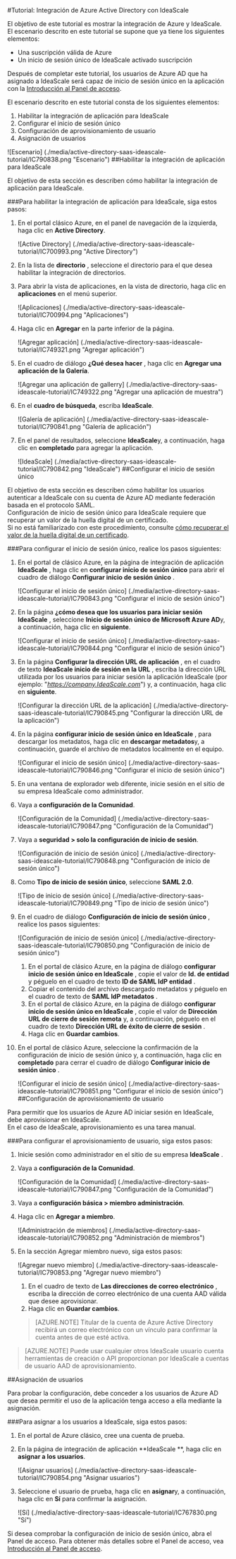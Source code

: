 <properties 
    pageTitle="Tutorial: Integración de Azure Active Directory con IdeaScale | Microsoft Azure" 
    description="Aprenda a usar IdeaScale con Azure Active Directory para habilitar el inicio de sesión único, aprovisionamiento automatizado y mucho más." 
    services="active-directory" 
    authors="jeevansd"  
    documentationCenter="na" 
    manager="femila"/>
<tags 
    ms.service="active-directory" 
    ms.devlang="na" 
    ms.topic="article" 
    ms.tgt_pltfrm="na" 
    ms.workload="identity" 
    ms.date="09/29/2016" 
    ms.author="jeedes" />

#<a name="tutorial-azure-active-directory-integration-with-ideascale"></a>Tutorial: Integración de Azure Active Directory con IdeaScale
  
El objetivo de este tutorial es mostrar la integración de Azure y IdeaScale.  
El escenario descrito en este tutorial se supone que ya tiene los siguientes elementos:

-   Una suscripción válida de Azure
-   Un inicio de sesión único de IdeaScale activado suscripción
  
Después de completar este tutorial, los usuarios de Azure AD que ha asignado a IdeaScale será capaz de inicio de sesión único en la aplicación con la [Introducción al Panel de acceso](active-directory-saas-access-panel-introduction.md).
  
El escenario descrito en este tutorial consta de los siguientes elementos:

1.  Habilitar la integración de aplicación para IdeaScale
2.  Configurar el inicio de sesión único
3.  Configuración de aprovisionamiento de usuario
4.  Asignación de usuarios

![Escenario] (./media/active-directory-saas-ideascale-tutorial/IC790838.png "Escenario")
##<a name="enabling-the-application-integration-for-ideascale"></a>Habilitar la integración de aplicación para IdeaScale
  
El objetivo de esta sección es describen cómo habilitar la integración de aplicación para IdeaScale.

###<a name="to-enable-the-application-integration-for-ideascale-perform-the-following-steps"></a>Para habilitar la integración de aplicación para IdeaScale, siga estos pasos:

1.  En el portal clásico Azure, en el panel de navegación de la izquierda, haga clic en **Active Directory**.

    ![Active Directory] (./media/active-directory-saas-ideascale-tutorial/IC700993.png "Active Directory")

2.  En la lista de **directorio** , seleccione el directorio para el que desea habilitar la integración de directorios.

3.  Para abrir la vista de aplicaciones, en la vista de directorio, haga clic en **aplicaciones** en el menú superior.

    ![Aplicaciones] (./media/active-directory-saas-ideascale-tutorial/IC700994.png "Aplicaciones")

4.  Haga clic en **Agregar** en la parte inferior de la página.

    ![Agregar aplicación] (./media/active-directory-saas-ideascale-tutorial/IC749321.png "Agregar aplicación")

5.  En el cuadro de diálogo **¿Qué desea hacer** , haga clic en **Agregar una aplicación de la Galería**.

    ![Agregar una aplicación de gallerry] (./media/active-directory-saas-ideascale-tutorial/IC749322.png "Agregar una aplicación de muestra")

6.  En el **cuadro de búsqueda**, escriba **IdeaScale**.

    ![Galería de aplicación] (./media/active-directory-saas-ideascale-tutorial/IC790841.png "Galería de aplicación")

7.  En el panel de resultados, seleccione **IdeaScale**y, a continuación, haga clic en **completado** para agregar la aplicación.

    ![IdeaScale] (./media/active-directory-saas-ideascale-tutorial/IC790842.png "IdeaScale")
##<a name="configuring-single-sign-on"></a>Configurar el inicio de sesión único
  
El objetivo de esta sección es describen cómo habilitar los usuarios autenticar a IdeaScale con su cuenta de Azure AD mediante federación basada en el protocolo SAML.  
Configuración de inicio de sesión único para IdeaScale requiere que recuperar un valor de la huella digital de un certificado.  
Si no está familiarizado con este procedimiento, consulte [cómo recuperar el valor de la huella digital de un certificado](http://youtu.be/YKQF266SAxI).

###<a name="to-configure-single-sign-on-perform-the-following-steps"></a>Para configurar el inicio de sesión único, realice los pasos siguientes:

1.  En el portal de clásico Azure, en la página de integración de aplicación **IdeaScale** , haga clic en **configurar inicio de sesión único** para abrir el cuadro de diálogo **Configurar inicio de sesión único** .

    ![Configurar el inicio de sesión único] (./media/active-directory-saas-ideascale-tutorial/IC790843.png "Configurar el inicio de sesión único")

2.  En la página **¿cómo desea que los usuarios para iniciar sesión IdeaScale** , seleccione **Inicio de sesión único de Microsoft Azure AD**y, a continuación, haga clic en **siguiente**.

    ![Configurar el inicio de sesión único] (./media/active-directory-saas-ideascale-tutorial/IC790844.png "Configurar el inicio de sesión único")

3.  En la página **Configurar la dirección URL de aplicación** , en el cuadro de texto **IdeaScale inicio de sesión en la URL** , escriba la dirección URL utilizada por los usuarios para iniciar sesión la aplicación IdeaScale (por ejemplo: "*https://company.IdeaScale.com*") y, a continuación, haga clic en **siguiente**.

    ![Configurar la dirección URL de la aplicación] (./media/active-directory-saas-ideascale-tutorial/IC790845.png "Configurar la dirección URL de la aplicación")

4.  En la página **configurar inicio de sesión único en IdeaScale** , para descargar los metadatos, haga clic en **descargar metadatos**y, a continuación, guarde el archivo de metadatos localmente en el equipo.

    ![Configurar el inicio de sesión único] (./media/active-directory-saas-ideascale-tutorial/IC790846.png "Configurar el inicio de sesión único")

5.  En una ventana de explorador web diferente, inicie sesión en el sitio de su empresa IdeaScale como administrador.

6.  Vaya a **configuración de la Comunidad**.

    ![Configuración de la Comunidad] (./media/active-directory-saas-ideascale-tutorial/IC790847.png "Configuración de la Comunidad")

7.  Vaya a **seguridad \> solo la configuración de inicio de sesión**.

    ![Configuración de inicio de sesión único] (./media/active-directory-saas-ideascale-tutorial/IC790848.png "Configuración de inicio de sesión único")

8.  Como **Tipo de inicio de sesión único**, seleccione **SAML 2.0**.

    ![Tipo de inicio de sesión único] (./media/active-directory-saas-ideascale-tutorial/IC790849.png "Tipo de inicio de sesión único")

9.  En el cuadro de diálogo **Configuración de inicio de sesión único** , realice los pasos siguientes:

    ![Configuración de inicio de sesión único] (./media/active-directory-saas-ideascale-tutorial/IC790850.png "Configuración de inicio de sesión único")

    1.  En el portal de clásico Azure, en la página de diálogo **configurar inicio de sesión único en IdeaScale** , copie el valor de **Id. de entidad** y péguelo en el cuadro de texto **ID de SAML IdP entidad** .
    2.  Copiar el contenido del archivo descargado metadatos y péguelo en el cuadro de texto de **SAML IdP metadatos** .
    3.  En el portal de clásico Azure, en la página de diálogo **configurar inicio de sesión único en IdeaScale** , copie el valor de **Dirección URL de cierre de sesión remota** y, a continuación, péguelo en el cuadro de texto **Dirección URL de éxito de cierre de sesión** .
    4.  Haga clic en **Guardar cambios**.

10. En el portal de clásico Azure, seleccione la confirmación de la configuración de inicio de sesión único y, a continuación, haga clic en **completado** para cerrar el cuadro de diálogo **Configurar inicio de sesión único** .

    ![Configurar el inicio de sesión único] (./media/active-directory-saas-ideascale-tutorial/IC790851.png "Configurar el inicio de sesión único")
##<a name="configuring-user-provisioning"></a>Configuración de aprovisionamiento de usuario
  
Para permitir que los usuarios de Azure AD iniciar sesión en IdeaScale, debe aprovisionar en IdeaScale.  
En el caso de IdeaScale, aprovisionamiento es una tarea manual.

###<a name="to-configure-user-provisioning-perform-the-following-steps"></a>Para configurar el aprovisionamiento de usuario, siga estos pasos:

1.  Inicie sesión como administrador en el sitio de su empresa **IdeaScale** .

2.  Vaya a **configuración de la Comunidad**.

    ![Configuración de la Comunidad] (./media/active-directory-saas-ideascale-tutorial/IC790847.png "Configuración de la Comunidad")

3.  Vaya a **configuración básica \> miembro administración**.

4.  Haga clic en **Agregar a miembro**.

    ![Administración de miembros] (./media/active-directory-saas-ideascale-tutorial/IC790852.png "Administración de miembros")

5.  En la sección Agregar miembro nuevo, siga estos pasos:

    ![Agregar nuevo miembro] (./media/active-directory-saas-ideascale-tutorial/IC790853.png "Agregar nuevo miembro")

    1.  En el cuadro de texto de **Las direcciones de correo electrónico** , escriba la dirección de correo electrónico de una cuenta AAD válida que desee aprovisionar.
    2.  Haga clic en **Guardar cambios**.

    >[AZURE.NOTE] Titular de la cuenta de Azure Active Directory recibirá un correo electrónico con un vínculo para confirmar la cuenta antes de que esté activa.

>[AZURE.NOTE] Puede usar cualquier otros IdeaScale usuario cuenta herramientas de creación o API proporcionan por IdeaScale a cuentas de usuario AAD de aprovisionamiento.

##<a name="assigning-users"></a>Asignación de usuarios
  
Para probar la configuración, debe conceder a los usuarios de Azure AD que desea permitir el uso de la aplicación tenga acceso a ella mediante la asignación.

###<a name="to-assign-users-to-ideascale-perform-the-following-steps"></a>Para asignar a los usuarios a IdeaScale, siga estos pasos:

1.  En el portal de Azure clásico, cree una cuenta de prueba.

2.  En la página de integración de aplicación **IdeaScale **, haga clic en **asignar a los usuarios**.

    ![Asignar usuarios] (./media/active-directory-saas-ideascale-tutorial/IC790854.png "Asignar usuarios")

3.  Seleccione el usuario de prueba, haga clic en **asignar**y, a continuación, haga clic en **Sí** para confirmar la asignación.

    ![Sí] (./media/active-directory-saas-ideascale-tutorial/IC767830.png "Sí")
  
Si desea comprobar la configuración de inicio de sesión único, abra el Panel de acceso. Para obtener más detalles sobre el Panel de acceso, vea [Introducción al Panel de acceso](active-directory-saas-access-panel-introduction.md).